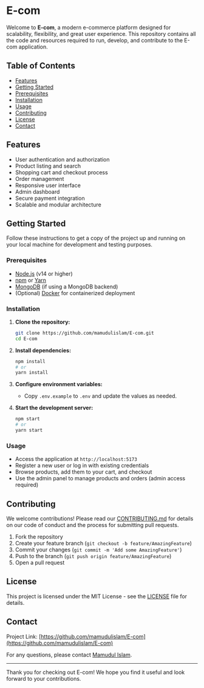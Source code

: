 # E-com

Welcome to **E-com**, a modern e-commerce platform designed for scalability, flexibility, and great user experience. This repository contains all the code and resources required to run, develop, and contribute to the E-com application.

## Table of Contents

- [Features](#features)
- [Getting Started](#getting-started)
- [Prerequisites](#prerequisites)
- [Installation](#installation)
- [Usage](#usage)
- [Contributing](#contributing)
- [License](#license)
- [Contact](#contact)

## Features

- User authentication and authorization
- Product listing and search
- Shopping cart and checkout process
- Order management
- Responsive user interface
- Admin dashboard
- Secure payment integration
- Scalable and modular architecture

## Getting Started

Follow these instructions to get a copy of the project up and running on your local machine for development and testing purposes.

### Prerequisites

- [Node.js](https://nodejs.org/) (v14 or higher)
- [npm](https://www.npmjs.com/) or [Yarn](https://yarnpkg.com/)
- [MongoDB](https://www.mongodb.com/) (if using a MongoDB backend)
- (Optional) [Docker](https://www.docker.com/) for containerized deployment

### Installation

1. **Clone the repository:**
   ```bash
   git clone https://github.com/mamudulislam/E-com.git
   cd E-com
   ```

2. **Install dependencies:**
   ```bash
   npm install
   # or
   yarn install
   ```

3. **Configure environment variables:**
   - Copy `.env.example` to `.env` and update the values as needed.

4. **Start the development server:**
   ```bash
   npm start
   # or
   yarn start
   ```

### Usage

- Access the application at `http://localhost:5173`
- Register a new user or log in with existing credentials
- Browse products, add them to your cart, and checkout
- Use the admin panel to manage products and orders (admin access required)

## Contributing

We welcome contributions! Please read our [CONTRIBUTING.md](CONTRIBUTING.md) for details on our code of conduct and the process for submitting pull requests.

1. Fork the repository
2. Create your feature branch (`git checkout -b feature/AmazingFeature`)
3. Commit your changes (`git commit -m 'Add some AmazingFeature'`)
4. Push to the branch (`git push origin feature/AmazingFeature`)
5. Open a pull request

## License

This project is licensed under the MIT License - see the [LICENSE](LICENSE) file for details.

## Contact

Project Link: [https://github.com/mamudulislam/E-com](https://github.com/mamudulislam/E-com)

For any questions, please contact [Mamudul Islam](mailto:youremail@example.com).

---

Thank you for checking out E-com! We hope you find it useful and look forward to your contributions.

